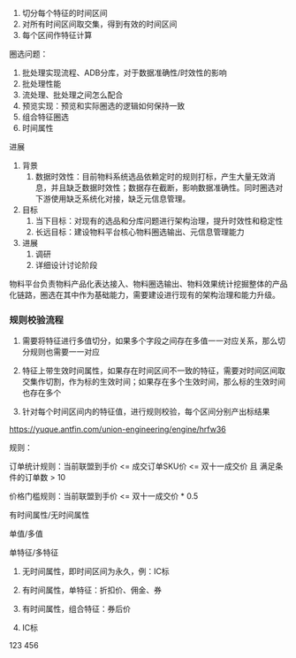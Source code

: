 1. 切分每个特征的时间区间
2. 对所有时间区间取交集，得到有效的时间区间
3. 每个区间作特征计算



圈选问题：

1. 批处理实现流程、ADB分库，对于数据准确性/时效性的影响
2. 批处理性能
3. 流处理、批处理之间怎么配合
4. 预览实现：预览和实际圈选的逻辑如何保持一致
5. 组合特征圈选
6. 时间属性





进展

1. 背景
   1. 数据时效性：目前物料系统选品依赖定时的规则打标，产生大量无效消息，并且缺乏数据时效性；数据存在截断，影响数据准确性。同时圈选对下游使用缺乏系统化对接，缺乏元信息管理。
2. 目标
   1. 当下目标：对现有的选品和分库问题进行架构治理，提升时效性和稳定性
   2. 长远目标：建设物料平台核心物料圈选输出、元信息管理能力
3. 进展
   1. 调研
   2. 详细设计讨论阶段



物料平台负责物料产品化表达接入、物料圈选输出、物料效果统计挖掘整体的产品化链路，圈选在其中作为基础能力，需要建设进行现有的架构治理和能力升级。



### 规则校验流程

1. 需要将特征进行多值切分，如果多个字段之间存在多值一一对应关系，那么切分规则也需要一一对应
2. 特征上带生效时间属性，如果存在时间区间不一致的特征，需要对时间区间取交集作切割，作为标的生效时间；如果存在多个生效时间，那么标的生效时间也存在多个

1. 针对每个时间区间内的特征值，进行规则校验，每个区间分别产出标结果







https://yuque.antfin.com/union-engineering/engine/hrfw36



规则：

订单统计规则：当前联盟到手价 <= 成交订单SKU价 <= 双十一成交价 且 满足条件的订单数 > 10 

价格门槛规则：当前联盟到手价 <= 双十一成交价 * 0.5





有时间属性/无时间属性

单值/多值

单特征/多特征



1. 无时间属性，即时间区间为永久，例：IC标
2. 有时间属性，单特征：折扣价、佣金、券
3. 有时间属性，组合特征：券后价



1. IC标

123 456